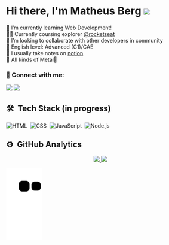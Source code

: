 # Hi there, I'm Matheus Berg <img src="https://media.giphy.com/media/hvRJCLFzcasrR4ia7z/giphy.gif" height="30px">
🌱 I’m currently learning Web Development!
</br>👨‍🚀 Currently coursing explorer <a href="https://github.com/Rocketseat" target="_blank">@rocketseat</a>
</br>👯 I’m looking to collaborate with other developers in community
</br>🦜 English level: Advanced (C1)/CAE
</br>📔 I usually take notes on <a href="https://notion.so/" target="_blank">notion</a>
</br>🎵 All kinds of Metal🤘 

### 💬 Connect with me:
<a href="https://www.linkedin.com/in/matheus-berg-847b55161/" target="_blank"><img src="https://img.shields.io/badge/-LinkedIn-%230077B5?style=for-the-badge&logo=linkedin&logoColor=white" target="_blank"></a> 
<a href="https://discordapp.com/users/185519828772192256" target="_blank"><img src="https://img.shields.io/badge/Discord-7289DA?style=for-the-badge&logo=discord&logoColor=white" target="_blank"></a>

## 🛠 &nbsp;Tech Stack (in progress)

![HTML](https://img.shields.io/badge/-HTML-05122A?style=flat&logo=HTML5)&nbsp;
![CSS](https://img.shields.io/badge/-CSS-05122A?style=flat&logo=CSS3&logoColor=1572B6)&nbsp;
![JavaScript](https://img.shields.io/badge/-JavaScript-05122A?style=flat&logo=javascript)&nbsp;
![Node.js](https://img.shields.io/badge/-Node.js-05122A?style=flat&logo=node.js)&nbsp;


## ⚙️ &nbsp;GitHub Analytics

<div align="center">

  <a href="https://github.com/MatheusBerg">
  <img height="140em" src="https://github-readme-stats.vercel.app/api?username=MatheusBerg&show_icons=true&theme=dracula&include_all_commits=true&count_private=true"/>
  <img height="140em" src="https://github-readme-stats.vercel.app/api/top-langs/?username=MatheusBerg&layout=compact&langs_count=7&theme=dracula"/>
</div>

  ![Snake animation](https://github.com/MatheusBerg/MatheusBerg/blob/output/github-contribution-grid-snake.svg)
